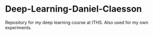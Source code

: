 # Deep-Learning-Daniel-Claesson
Repository for my deep learning course at ITHS. Also used for my own experiments.
